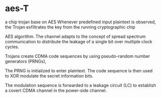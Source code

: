 # aes-T
a chip trojan base on AES
Whenever predefined input plaintext is observed, the Trojan exfiltrates the key from the running cryptographic chip

AES algorithm. The channel adapts to the concept of spread spectrum communication to distribute the leakage of a single bit over multiple clock cycles.

Trojans create CDMA code sequences by using pseudo-random number generators (PRNGs),

The PRNG is initialized to enter plaintext. The code sequence is then used to XOR modulate the secret information bits.

The modulation sequence is forwarded to a leakage circuit (LC) to establish a covert CDMA channel in the power-side channel.

